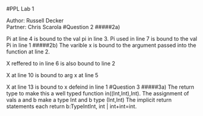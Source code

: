 #PPL Lab 1 

Author: Russell Decker  
Partner: Chris Scarola
#Question 2
#####2a)

 Pi at line 4 is bound to the val pi in line 3. Pi used in line 7 is bound to the val Pi in line 1 
#####2b)
The varible x is bound to the argument passed into the function at line 2.
 
X reffered to in line 6 is also bound to line 2
 

X at line 10 is bound to arg x at line 5

X at line 13 is bound to x defeind in line 1
#Question 3 
#####3a)
The return type to make this a well typed function in((Int,Int),Int). The assignment of vals a and b make a type Int and b type (Int,Int) The implicit return statements each return b:TypeIntInt, int | int+int=int.